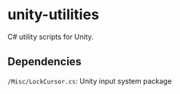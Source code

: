# unity-utilities

C# utility scripts for Unity.

## Dependencies

`/Misc/LockCursor.cs`: Unity input system package
